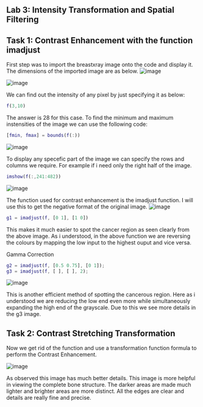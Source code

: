 ## Lab 3: Intensity Transformation and Spatial Filtering

## Task 1: Contrast Enhancement with the function imadjust

First step was to import the breastxray image onto the code and display it. The dimensions of the imported image are as below.
![image](https://github.com/user-attachments/assets/b12a4cda-d474-425f-ba30-a7d87895bb4b)

![image](https://github.com/user-attachments/assets/45a9daae-31c8-4e89-ac8f-089faadb493e)

We can find out the intensity of any pixel by just specifying it as below:
```matlab
f(3,10)
```
The answer is 28 for this case.
To find the minimum and maximum instensities of the image we can use the following code:
```matlab
[fmin, fmax] = bounds(f(:))
```
![image](https://github.com/user-attachments/assets/3361e1e6-bf0c-4789-bcd1-c2a4c8cf7c6a)

To display any specefic part of the image we can specify the rows and columns we require. For example if i need only the right half of the image.
```matlab
imshow(f(:,241:482))
```
![image](https://github.com/user-attachments/assets/ac0f749e-610d-4c60-90e8-226827079e7c)

The function used for contrast enhancement is the imadjust function. I will use this to get the negative format of the original image.
![image](https://github.com/user-attachments/assets/cc0a2476-aea8-4293-ac19-90854b3b6f20)
```matlab
g1 = imadjust(f, [0 1], [1 0])
```
This makes it much easier to spot the cancer region as seen clearly from the above image. As i understood, in the above function we are reversing the colours by mapping the low input to the highest ouput and vice versa.

Gamma Correction
```matlab
g2 = imadjust(f, [0.5 0.75], [0 1]);
g3 = imadjust(f, [ ], [ ], 2);
```
![image](https://github.com/user-attachments/assets/cc07cc8e-c12a-402e-a1ea-d2cb13904551)

This is another efficient method of spotting the cancerous region. Here as i understood we are reducing the low end even more while simultaneously expanding the high end of the grayscale. Due to this we see more details in the g3 image.

## Task 2: Contrast Stretching Transformation

Now we get rid of the function and use a transformation function formula to perform the Contrast Enhancement.

![image](https://github.com/user-attachments/assets/c6fc4806-bfa2-461a-9753-e1247975f374)

As observed this image has much better details. This image is more helpful in viewing the complete bone structure. The darker areas are made much lighter and brighter areas are more distinct.
All the edges are clear and details are really fine and precise.

